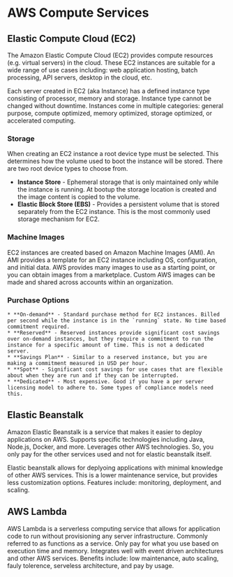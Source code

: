 # AWS Compute Services

## Elastic Compute Cloud (EC2)

The Amazon Elastic Compute Cloud (EC2) provides compute resources (e.g. virtual servers) in the cloud. These EC2 instances are suitable for a wide range of use cases including: web application hosting, batch processing, API servers, desktop in the cloud, etc. 

Each server created in EC2 (aka Instance) has a defined instance type consisting of processor, memory and storage. Instance type cannot be changed without downtime. Instances come in multiple categories: general purpose, compute optimized, memory optimized, storage optimized, or accelerated computing. 

### Storage 

When creating an EC2 instance a root device type must be selected. This determines how the volume used to boot the instance will be stored. There are two root device types to choose from.

  * **Instance Store** - Ephemeral storage that is only maintained only while the instance is running. At bootup the storage location is created and the image content is copied to the volume.
  * **Elastic Block Store (EBS)** - Provides a persistent volume that is stored separately from the EC2 instance. This is the most commonly used storage mechanism for EC2. 

### Machine Images

EC2 instances are created based on Amazon Machine Images (AMI). An AMI provides a template for an EC2 instance including OS, configuration, and initial data. AWS provides many images to use as a starting point, or you can obtain images from a marketplace. Custom AWS images can be made and shared across accounts within an organization.

### Purchase Options

    * **On-demand** - Standard purchase method for EC2 instances. Billed per second while the instance is in the `running` state. No time based commitment required.
    * **Reserved** - Reserved instances provide significant cost savings over on-demand instances, but they require a commitment to run the instance for a specific amount of time. This is not a dedicated server.
    * **Savings Plan** - Similar to a reserved instance, but you are making a commitment measured in USD per hour.
    * **Spot** - Significant cost savings for use cases that are flexible about when they are run and if they can be interrupted. 
    * **Dedicated** - Most expensive. Good if you have a per server licensing model to adhere to. Some types of compliance models need this.

## Elastic Beanstalk

Amazon Elastic Beanstalk is a service that makes it easier to deploy applications on AWS. Supports specific technologies including Java, Node.js, Docker, and more. Leverages other AWS technologies. So, you only pay for the other services used and not for elastic beanstalk itself. 

Elastic beanstalk allows for deplyoing applications with minimal knowledge of other AWS services. This is a lower maintenance service, but provides less customization options. Features include: monitoring, deployment, and scaling. 

## AWS Lambda

AWS Lambda is a serverless computing service that allows for application code to run without provisioning any server infrastructure. Commonly referred to as functions as a service. Only pay for what you use based on execution time and memory. Integrates well with event driven architectures and other AWS services. Benefits include: low maintenance, auto scaling, fauly tolerence, serveless architecture, and pay by usage.


